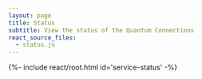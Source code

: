 ```yaml
---
layout: page
title: Status
subtitle: View the status of the Quantum Connections
react_source_files:
  - status.js
---
```


{%- include react/root.html id='service-status' -%}

<!-- ## Upcoming Service breaks

You can view general LUMI Service breaks [here](https://www.lumi-supercomputer.eu/lumi-service-status/). -->
